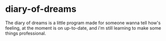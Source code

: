 # diary-of-dreams

The diary of dreams is a little program made for someone wanna tell how's feeling, at the moment is on up-to-date,
and i'm still learning to make some things professional.
